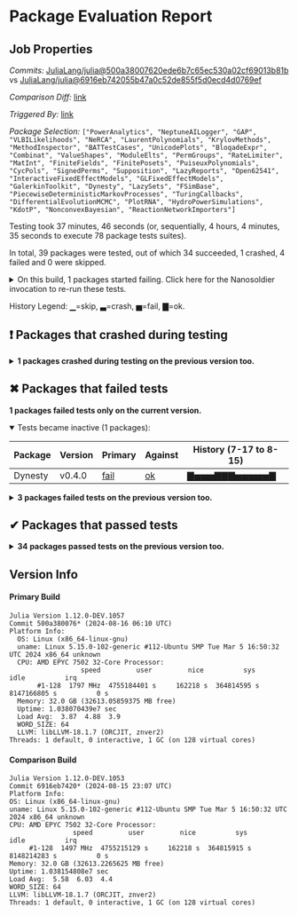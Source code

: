 # Package Evaluation Report

## Job Properties

*Commits:* [JuliaLang/julia@500a38007620ede6b7c65ec530a02cf69013b81b](https://github.com/JuliaLang/julia/commit/500a38007620ede6b7c65ec530a02cf69013b81b) vs [JuliaLang/julia@6916eb742055b47a0c52de855f5d0ecd4d0769ef](https://github.com/JuliaLang/julia/commit/6916eb742055b47a0c52de855f5d0ecd4d0769ef)

*Comparison Diff:* [link](https://github.com/JuliaLang/julia/compare/6916eb742055b47a0c52de855f5d0ecd4d0769ef...500a38007620ede6b7c65ec530a02cf69013b81b)

*Triggered By:* [link](https://github.com/JuliaLang/julia/pull/55297#issuecomment-2292882240)

*Package Selection:* `["PowerAnalytics", "NeptuneAILogger", "GAP", "VLBILikelihoods", "NeRCA", "LaurentPolynomials", "KrylovMethods", "MethodInspector", "BATTestCases", "UnicodePlots", "BloqadeExpr", "Combinat", "ValueShapes", "ModuleElts", "PermGroups", "RateLimiter", "MatInt", "FiniteFields", "FinitePosets", "PuiseuxPolynomials", "CycPols", "SignedPerms", "Supposition", "LazyReports", "Open62541", "InteractiveFixedEffectModels", "GLFixedEffectModels", "GalerkinToolkit", "Dynesty", "LazySets", "FSimBase", "PiecewiseDeterministicMarkovProcesses", "TuringCallbacks", "DifferentialEvolutionMCMC", "PlotRNA", "HydroPowerSimulations", "KdotP", "NonconvexBayesian", "ReactionNetworkImporters"]`

Testing took 37 minutes, 46 seconds (or, sequentially, 4 hours, 4 minutes, 35 seconds to execute 78 package tests suites).

In total, 39 packages were tested, out of which 34 succeeded, 1 crashed, 4 failed and 0 were skipped.


<details><summary>On this build, 1 packages started failing. Click here for the Nanosoldier invocation to re-run these tests.</summary>
<p>

```
@nanosoldier `runtests(["Dynesty"])`
```

</p>
</details>


History Legend: ▁=skip, ▃=crash, ▅=fail, ▇=ok.

## ❗ Packages that crashed during testing

<details><summary><strong>1 packages crashed during testing on the previous version too.</strong></summary>
<p>

<details open><summary>A segmentation fault happened (1 packages):</summary>
<p>


| Package | History (7-17 to 8-15) |
| ------- | ------- |
| [PowerAnalytics v0.7.0](https://s3.amazonaws.com/julialang-reports/nanosoldier/pkgeval/by_hash/500a380_vs_6916eb7/PowerAnalytics.primary.log) | <span class="history">▇▇▇▇▇▇▇▃▃▃▃▃▃</span> |

</p>
</details>

</p>
</details>


## ✖ Packages that failed tests

**1 packages failed tests only on the current version.**

<details open><summary>Tests became inactive (1 packages):</summary>
<p>


| Package | Version | Primary | Against | History (7-17 to 8-15) |
| ------- | ------- | ------- | ------- | ------- |
| Dynesty | v0.4.0 | [fail](https://s3.amazonaws.com/julialang-reports/nanosoldier/pkgeval/by_hash/500a380_vs_6916eb7/Dynesty.primary.log) | [ok](https://s3.amazonaws.com/julialang-reports/nanosoldier/pkgeval/by_hash/500a380_vs_6916eb7/Dynesty.against.log) | <span class="history">▇▅▅▅▇▇▇▅▅▅▅▅▇</span> |

</p>
</details>

<details><summary><strong>3 packages failed tests on the previous version too.</strong></summary>
<p>

<details open><summary>Package fails to precompile (2 packages):</summary>
<p>


| Package | History (7-17 to 8-15) |
| ------- | ------- |
| [VLBILikelihoods v0.2.4](https://s3.amazonaws.com/julialang-reports/nanosoldier/pkgeval/by_hash/500a380_vs_6916eb7/VLBILikelihoods.primary.log) | <span class="history">▇▇▇▇▇▇▇▇▇▇▇▇▅</span> |
| [GLFixedEffectModels v0.5.4](https://s3.amazonaws.com/julialang-reports/nanosoldier/pkgeval/by_hash/500a380_vs_6916eb7/GLFixedEffectModels.primary.log) | <span class="history">▇▇▇▇▇▇▇▇▇▇▇▇▅</span> |

</p>
</details>

<details open><summary>Package tests unexpectedly errored (1 packages):</summary>
<p>


| Package | History (7-17 to 8-15) |
| ------- | ------- |
| [RateLimiter v0.1.3](https://s3.amazonaws.com/julialang-reports/nanosoldier/pkgeval/by_hash/500a380_vs_6916eb7/RateLimiter.primary.log) | <span class="history">▇▇▇▇▇▇▇▇▇▇▅▅▅</span> |

</p>
</details>

</p>
</details>


## ✔ Packages that passed tests

<details><summary><strong>34 packages passed tests on the previous version too.</strong></summary>
<p>

| Package | History (7-17 to 8-15) |
| ------- | ------- |
| [UnicodePlots v3.6.4](https://s3.amazonaws.com/julialang-reports/nanosoldier/pkgeval/by_hash/500a380_vs_6916eb7/UnicodePlots.primary.log) | <span class="history">▇▇▇▇▇▇▇▇▇▇▇▇▇</span> |
| [LazySets v2.14.2](https://s3.amazonaws.com/julialang-reports/nanosoldier/pkgeval/by_hash/500a380_vs_6916eb7/LazySets.primary.log) | <span class="history">▇▇▇▇▇▇▇▇▇▇▇▇▇</span> |
| [BloqadeExpr v0.2.2](https://s3.amazonaws.com/julialang-reports/nanosoldier/pkgeval/by_hash/500a380_vs_6916eb7/BloqadeExpr.primary.log) | <span class="history">▇▇▇▇▇▇▇▇▇▇▇▇▇</span> |
| [GAP v0.11.1](https://s3.amazonaws.com/julialang-reports/nanosoldier/pkgeval/by_hash/500a380_vs_6916eb7/GAP.primary.log) | <span class="history">▇▇▇▇▇▃▇▇▇▇▇▇▅</span> |
| [Combinat v0.1.2](https://s3.amazonaws.com/julialang-reports/nanosoldier/pkgeval/by_hash/500a380_vs_6916eb7/Combinat.primary.log) | <span class="history">▇▇▇▇▇▇▇▇▇▇▇▇▇</span> |
| [FSimBase v0.2.2](https://s3.amazonaws.com/julialang-reports/nanosoldier/pkgeval/by_hash/500a380_vs_6916eb7/FSimBase.primary.log) | <span class="history">▇▇▇▇▇▇▇▇▇▇▇▇▇</span> |
| [ValueShapes v0.11.2](https://s3.amazonaws.com/julialang-reports/nanosoldier/pkgeval/by_hash/500a380_vs_6916eb7/ValueShapes.primary.log) | <span class="history">▇▇▇▇▇▇▇▇▇▇▇▇▇</span> |
| [ModuleElts v0.1.4](https://s3.amazonaws.com/julialang-reports/nanosoldier/pkgeval/by_hash/500a380_vs_6916eb7/ModuleElts.primary.log) | <span class="history">▇▇▇▇▇▇▇▇▇▇▇▇▇</span> |
| [LaurentPolynomials v0.1.2](https://s3.amazonaws.com/julialang-reports/nanosoldier/pkgeval/by_hash/500a380_vs_6916eb7/LaurentPolynomials.primary.log) | <span class="history">▇▇▇▇▇▇▇▇▇▇▇▇▇</span> |
| [PermGroups v0.2.17](https://s3.amazonaws.com/julialang-reports/nanosoldier/pkgeval/by_hash/500a380_vs_6916eb7/PermGroups.primary.log) | <span class="history">▇▇▇▇▇▇▇▇▇▇▇▇▇</span> |
| [FiniteFields v0.1.1](https://s3.amazonaws.com/julialang-reports/nanosoldier/pkgeval/by_hash/500a380_vs_6916eb7/FiniteFields.primary.log) | <span class="history">▇▇▇▇▇▇▇▇▇▇▇▇▇</span> |
| [FinitePosets v0.1.4](https://s3.amazonaws.com/julialang-reports/nanosoldier/pkgeval/by_hash/500a380_vs_6916eb7/FinitePosets.primary.log) | <span class="history">▇▇▇▇▇▇▇▇▇▇▇▇▇</span> |
| [SignedPerms v0.1.2](https://s3.amazonaws.com/julialang-reports/nanosoldier/pkgeval/by_hash/500a380_vs_6916eb7/SignedPerms.primary.log) | <span class="history">▇▇▇▇▇▇▇▇▇▇▇▇▇</span> |
| [PuiseuxPolynomials v0.1.5](https://s3.amazonaws.com/julialang-reports/nanosoldier/pkgeval/by_hash/500a380_vs_6916eb7/PuiseuxPolynomials.primary.log) | <span class="history">▇▇▇▇▇▇▇▇▇▇▇▇▇</span> |
| [CycPols v0.1.4](https://s3.amazonaws.com/julialang-reports/nanosoldier/pkgeval/by_hash/500a380_vs_6916eb7/CycPols.primary.log) | <span class="history">▇▇▇▇▇▇▇▇▇▇▇▇▇</span> |
| [MatInt v0.1.2](https://s3.amazonaws.com/julialang-reports/nanosoldier/pkgeval/by_hash/500a380_vs_6916eb7/MatInt.primary.log) | <span class="history">▇▇▇▇▇▇▇▇▇▇▇▇▇</span> |
| [KrylovMethods v0.6.0](https://s3.amazonaws.com/julialang-reports/nanosoldier/pkgeval/by_hash/500a380_vs_6916eb7/KrylovMethods.primary.log) | <span class="history">▇▇▇▇▇▇▇▇▇▇▇▇▇</span> |
| [PiecewiseDeterministicMarkovProcesses v0.0.8](https://s3.amazonaws.com/julialang-reports/nanosoldier/pkgeval/by_hash/500a380_vs_6916eb7/PiecewiseDeterministicMarkovProcesses.primary.log) | <span class="history">▇▅▇▇▅▇▇▇▇▇▇▇▅</span> |
| [MethodInspector v0.3.1](https://s3.amazonaws.com/julialang-reports/nanosoldier/pkgeval/by_hash/500a380_vs_6916eb7/MethodInspector.primary.log) | <span class="history">▇▇▇▇▇▇▇▇▇▇▅▇▅</span> |
| [Supposition v0.3.5](https://s3.amazonaws.com/julialang-reports/nanosoldier/pkgeval/by_hash/500a380_vs_6916eb7/Supposition.primary.log) | <span class="history">▇▇▇▇▇▇▇▇▇▇▇▇▇</span> |
| [BATTestCases v0.1.0](https://s3.amazonaws.com/julialang-reports/nanosoldier/pkgeval/by_hash/500a380_vs_6916eb7/BATTestCases.primary.log) | <span class="history">▇▇▇▇▇▇▇▇▇▇▇▇▇</span> |
| [InteractiveFixedEffectModels v1.2.1](https://s3.amazonaws.com/julialang-reports/nanosoldier/pkgeval/by_hash/500a380_vs_6916eb7/InteractiveFixedEffectModels.primary.log) | <span class="history">▇▇▇▇▇▇▇▇▇▇▇▇▇</span> |
| [LazyReports v0.1.0](https://s3.amazonaws.com/julialang-reports/nanosoldier/pkgeval/by_hash/500a380_vs_6916eb7/LazyReports.primary.log) | <span class="history">▇▇▇▇▇▇▇▇▇▇▇▇▇</span> |
| [NeptuneAILogger v0.1.1](https://s3.amazonaws.com/julialang-reports/nanosoldier/pkgeval/by_hash/500a380_vs_6916eb7/NeptuneAILogger.primary.log) | <span class="history">▇▇▇▇▇▇▇▇▇▇▇▇▇</span> |
| [NeRCA v0.10.0](https://s3.amazonaws.com/julialang-reports/nanosoldier/pkgeval/by_hash/500a380_vs_6916eb7/NeRCA.primary.log) | <span class="history">▇▇▇▇▇▇▇▇▇▇▇▇▇</span> |
| [GalerkinToolkit v0.1.0](https://s3.amazonaws.com/julialang-reports/nanosoldier/pkgeval/by_hash/500a380_vs_6916eb7/GalerkinToolkit.primary.log) | <span class="history">▇▇▇▇▇▇▇▇▇▇▇▇▇</span> |
| [Open62541 v0.1.1](https://s3.amazonaws.com/julialang-reports/nanosoldier/pkgeval/by_hash/500a380_vs_6916eb7/Open62541.primary.log) | <span class="history">▇▇▅▇▅▅▅▇▇▇▇▇▅</span> |
| [DifferentialEvolutionMCMC v0.7.8](https://s3.amazonaws.com/julialang-reports/nanosoldier/pkgeval/by_hash/500a380_vs_6916eb7/DifferentialEvolutionMCMC.primary.log) | <span class="history">▇▇▇▇▇▇▇▇▇▇▇▇▇</span> |
| [KdotP v0.2.4](https://s3.amazonaws.com/julialang-reports/nanosoldier/pkgeval/by_hash/500a380_vs_6916eb7/KdotP.primary.log) | <span class="history">▇▇▇▇▇▇▇▇▇▇▇▇▇</span> |
| [TuringCallbacks v0.4.3](https://s3.amazonaws.com/julialang-reports/nanosoldier/pkgeval/by_hash/500a380_vs_6916eb7/TuringCallbacks.primary.log) | <span class="history">▇▇▇▇▇▇▇▇▇▇▅▇▇</span> |
| [PlotRNA v0.3.2](https://s3.amazonaws.com/julialang-reports/nanosoldier/pkgeval/by_hash/500a380_vs_6916eb7/PlotRNA.primary.log) | <span class="history">▇▇▇▇▇▅▇▇▇▇▅▅▅</span> |
| [NonconvexBayesian v0.1.5](https://s3.amazonaws.com/julialang-reports/nanosoldier/pkgeval/by_hash/500a380_vs_6916eb7/NonconvexBayesian.primary.log) | <span class="history">▇▇▇▇▇▇▇▇▇▇▇▇▇</span> |
| [HydroPowerSimulations v0.9.1](https://s3.amazonaws.com/julialang-reports/nanosoldier/pkgeval/by_hash/500a380_vs_6916eb7/HydroPowerSimulations.primary.log) | <span class="history">▇▇▇▇▅▇▅▇▇▇▅▇▅</span> |
| [ReactionNetworkImporters v0.15.0](https://s3.amazonaws.com/julialang-reports/nanosoldier/pkgeval/by_hash/500a380_vs_6916eb7/ReactionNetworkImporters.primary.log) | <span class="history">▅▇▇▅▇▇▇▇▇▇▇▇▇</span> |

</p>
</details>


## Version Info

#### Primary Build

```
Julia Version 1.12.0-DEV.1057
Commit 500a380076* (2024-08-16 06:10 UTC)
Platform Info:
  OS: Linux (x86_64-linux-gnu)
  uname: Linux 5.15.0-102-generic #112-Ubuntu SMP Tue Mar 5 16:50:32 UTC 2024 x86_64 unknown
  CPU: AMD EPYC 7502 32-Core Processor: 
                  speed         user         nice          sys         idle          irq
       #1-128  1797 MHz  4755184401 s     162218 s  364814595 s  8147166805 s          0 s
  Memory: 32.0 GB (32613.05859375 MB free)
  Uptime: 1.038070439e7 sec
  Load Avg:  3.87  4.88  3.9
  WORD_SIZE: 64
  LLVM: libLLVM-18.1.7 (ORCJIT, znver2)
Threads: 1 default, 0 interactive, 1 GC (on 128 virtual cores)

```

  #### Comparison Build

  ```
Julia Version 1.12.0-DEV.1053
Commit 6916eb7420* (2024-08-15 23:07 UTC)
Platform Info:
  OS: Linux (x86_64-linux-gnu)
  uname: Linux 5.15.0-102-generic #112-Ubuntu SMP Tue Mar 5 16:50:32 UTC 2024 x86_64 unknown
  CPU: AMD EPYC 7502 32-Core Processor: 
                  speed         user         nice          sys         idle          irq
       #1-128  1497 MHz  4755215129 s     162218 s  364815915 s  8148214283 s          0 s
  Memory: 32.0 GB (32613.2265625 MB free)
  Uptime: 1.038154808e7 sec
  Load Avg:  5.58  6.03  4.4
  WORD_SIZE: 64
  LLVM: libLLVM-18.1.7 (ORCJIT, znver2)
Threads: 1 default, 0 interactive, 1 GC (on 128 virtual cores)

  ```
  <!-- Generated on 2024-08-16T10:12:48.399 -->
